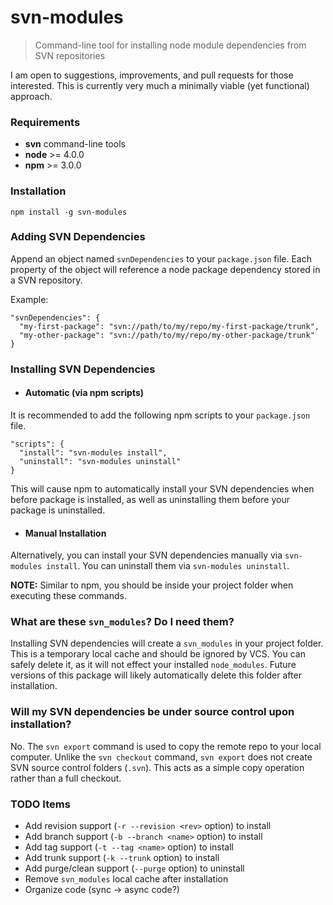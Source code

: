 # svn-modules
> Command-line tool for installing node module dependencies from SVN repositories

I am open to suggestions, improvements, and pull requests for those interested. This is currently very much a minimally viable (yet functional) approach.

### Requirements
  * __svn__ command-line tools
  * __node__ >= 4.0.0
  * __npm__ >= 3.0.0

### Installation
    npm install -g svn-modules

### Adding SVN Dependencies
Append an object named `svnDependencies` to your `package.json` file. Each property of the object will reference a node package dependency stored in a SVN repository.

Example:

    "svnDependencies": {
      "my-first-package": "svn://path/to/my/repo/my-first-package/trunk",
      "my-other-package": "svn://path/to/my/repo/my-other-package/trunk"
    }

### Installing SVN Dependencies

* #### Automatic (via npm scripts)
It is recommended to add the following npm scripts to your `package.json` file.
  
    "scripts": {
      "install": "svn-modules install",
      "uninstall": "svn-modules uninstall"
    }

This will cause npm to automatically install your SVN dependencies when before package is installed, as well as uninstalling them before your package is uninstalled.

* #### Manual Installation
Alternatively, you can install your SVN dependencies manually via `svn-modules install`. You can uninstall them via `svn-modules uninstall`.

  **NOTE:** Similar to npm, you should be inside your project folder when executing these commands.

### What are these `svn_modules`? Do I need them?
Installing SVN dependencies will create a `svn_modules` in your project folder. This is a temporary local cache and should be ignored by VCS. You can safely delete it, as it will not effect your installed `node_modules`. Future versions of this package will likely automatically delete this folder after installation.

### Will my SVN dependencies be under source control upon installation?
No. The `svn export` command is used to copy the remote repo to your local computer. Unlike the `svn checkout` command, `svn export` does not create SVN source control folders (`.svn`). This acts as a simple copy operation rather than a full checkout.

### TODO Items
  * Add revision support (`-r --revision <rev>` option) to install
  * Add branch support (`-b --branch <name>` option) to install
  * Add tag support (`-t --tag <name>` option) to install
  * Add trunk support (`-k --trunk` option) to install
  * Add purge/clean support (`--purge` option) to uninstall
  * Remove `svn_modules` local cache after installation
  * Organize code (sync -> async code?)
